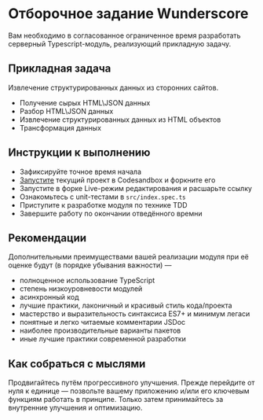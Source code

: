 # Отборочное задание Wunderscore

Вам необходимо в согласованное ограниченное время разработать серверный Typescript-модуль, реализующий прикладную задачу.

## Прикладная задача

Извлечение структурированных данных из сторонних сайтов.

+ Получение сырых HTML\JSON данных
+ Разбор HTML\JSON данных
+ Извлечение структурированных данных из HTML объектов
+ Трансформация данных

## Инструкции к выполнению

+ Зафиксируйте точное время начала
+ [Запустите](https://codesandbox.io/s/github/wscr/qualifying-ts-task) текущий проект в Codesandbox и форкните его
+ Запустите в форке Live-режим редактирования и расшарьте ссылку
+ Ознакомьтесь с unit-тестами в `src/index.spec.ts`
+ Приступите к разработке модуля по технике TDD
+ Завершите работу по окончании отведённого времни


## Рекомендации

Дополнительными преимуществами вашей реализации модуля при её оценке будут (в порядке убывания важности)  —

- полноценное использование TypeScript
- степень низкоуровневости модулей
- асинхронный код
- лучшие практики, лаконичный и красивый стиль кода/проекта
- мастерство и выразительность синтаксиса ES7+ и минимум легаси
- понятные и легко читаемые комментарии JSDoc
- наиболее производительные варианты пакетов
- иные лучшие практики современной разработки

## Как собраться с мыслями

Продвигайтесь путём прогрессивного улучшения. Прежде перейдите от нуля к единице — позвольте вашему приложению и/или его ключевым функциям работать в принципе. Только затем принимайтесь за внутренние улучшения и оптимизацию.